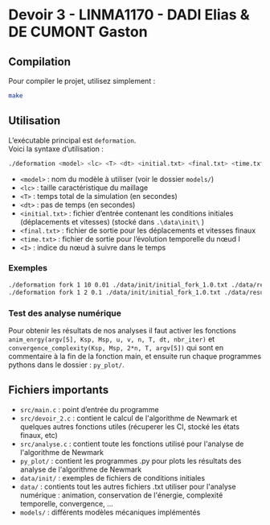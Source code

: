 # Devoir 3 - LINMA1170 - DADI Elias & DE CUMONT Gaston

## Compilation

Pour compiler le projet, utilisez simplement :

```bash
make
```

## Utilisation

L’exécutable principal est `deformation`.  
Voici la syntaxe d’utilisation :

```bash
./deformation <model> <lc> <T> <dt> <initial.txt> <final.txt> <time.txt> <I>
```

- `<model>` : nom du modèle à utiliser (voir le dossier `models/`)
- `<lc>` : taille caractéristique du maillage
- `<T>` : temps total de la simulation (en secondes)
- `<dt>` : pas de temps (en secondes)
- `<initial.txt>` : fichier d’entrée contenant les conditions initiales (déplacements et vitesses)  (stocké dans `.\data\init\` )
- `<final.txt>` : fichier de sortie pour les déplacements et vitesses finaux
- `<time.txt>` : fichier de sortie pour l’évolution temporelle du nœud I
- `<I>` : indice du nœud à suivre dans le temps

### Exemples

```bash
./deformation fork 1 10 0.01 ./data/init/initial_fork_1.0.txt ./data/results/final.txt ./data/results/time.txt 5
./deformation fork 1 2 0.1 ./data/init/initial_fork_1.0.txt ./data/results/final.txt ./data/results/time.txt 2
```

### Test des analyse numérique

Pour obtenir les résultats de nos analyses il faut activer les fonctions `anim_enrgy(argv[5], Ksp, Msp, u, v, n, T, dt, nbr_iter)` et `convergence_complexity(Ksp, Msp, 2*n, T, argv[5])` qui sont en commentaire à la fin de la fonction main, et ensuite run chaque programmes pythons dans le dossier : `py_plot/`.

## Fichiers importants

- `src/main.c` : point d’entrée du programme
- `src/devoir_2.c` : contient le calcul de l'algorithme de Newmark et quelques autres fonctions utiles (récuperer les CI, stocké les états finaux, etc)
- `src/analyse.c` : contient toute les fonctions utilisé pour l'analyse de l'algorithme de Newmark
- `py_plot/` : contient les programmes .py pour plots les résultats des analyse de l'algorithme de Newmark
- `data/init/` : exemples de fichiers de conditions initiales
- `data/` : contients tout les autres fichiers .txt utiliser pour l'analyse numérique : animation, conservation de l'énergie, complexité temporelle, convergence, ...
- `models/` : différents modèles mécaniques implémentés
